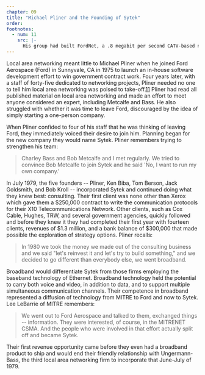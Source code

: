 ```yaml
---
chapter: 09
title: "Michael Pliner and the Founding of Sytek"
order:
footnotes:
  - num: 11
    src: |-
      His group had built FordNet, a .8 megabit per second CATV-based network with lineage to MITRENET; Flash-Net Fiber Optic, a high-speed network; and had evaluated local area networking for the Air Force numerous times. Pliner’s team presented a paper at the MITRE/NBS Symposium. 
---
```


Local area networking meant little to Michael Pliner when he joined Ford Aerospace (Ford) in Sunnyvale, CA in 1975 to launch an in-house software development effort to win government contract work. Four years later, with a staff of forty-five dedicated to networking projects, Pliner needed no one to tell him local area networking was poised to take-off.<a name="fnloc11" href="#fn11">11</a> Pliner had read all published material on local area networking and made an effort to meet anyone considered an expert, including Metcalfe and Bass. He also struggled with whether it was time to leave Ford, discouraged by the idea of simply starting a one-person company.

When Pliner confided to four of his staff that he was thinking of leaving Ford, they immediately voiced their desire to join him. Planning began for the new company they would name Sytek. Pliner remembers trying to strengthen his team:

>Charley Bass and Bob Metcalfe and I met regularly. We tried to convince Bob Metcalfe to join Sytek and he said 'No, I want to run my own company.'

In July 1979, the five founders -- Pliner, Ken Biba, Tom Berson, Jack Goldsmith, and Bob Kroll -- incorporated Sytek and continued doing what they knew best: consulting. Their first client was none other than Xerox which gave them a $250,000 contract to write the communication protocols for their X10 Telecommunications Network. Other clients, such as Cox Cable, Hughes, TRW, and several government agencies, quickly followed and before they knew it they had completed their first year with fourteen clients, revenues of $1.3 million, and a bank balance of $300,000 that made possible the exploration of strategy options. Pliner recalls:

>In 1980 we took the money we made out of the consulting business and we said "let's reinvest it and let's try to build something," and we decided to go different than everybody else, we went broadband.

Broadband would differentiate Sytek from those firms employing the baseband technology of Ethernet. Broadband technology held the potential to carry both voice and video, in addition to data, and to support multiple simultaneous communication channels. Their competence in broadband represented a diffusion of technology from MITRE to Ford and now to Sytek. Lee LeBarrie of MITRE remembers:

>We went out to Ford Aerospace and talked to them, exchanged things -- information. They were interested, of course, in the MITRENET CSMA. And the people who were involved in that effort actually split off and became Sytek.

Their first revenue opportunity came before they even had a broadband product to ship and would end their friendly relationship with Ungermann-Bass, the third local area networking firm to incorporate that June-July of 1979.
